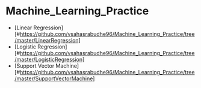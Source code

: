 # Machine_Learning_Practice

- [Linear Regression][#https://github.com/vsahasrabudhe96/Machine_Learning_Practice/tree/master/LinearRegression]
- [Logistic Regression][#https://github.com/vsahasrabudhe96/Machine_Learning_Practice/tree/master/LogisticRegression]
- [Support Vector Machine][#https://github.com/vsahasrabudhe96/Machine_Learning_Practice/tree/master/SupportVectorMachine]

